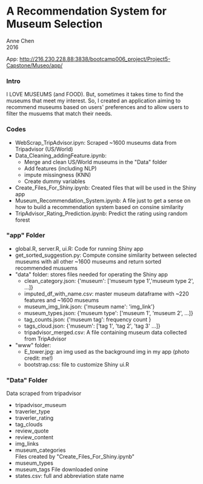 # A Recommendation System for Museum Selection
Anne Chen  
2016  

App: http://216.230.228.88:3838/bootcamp006_project/Project5-Capstone/Museo/app/

### Intro
I LOVE MUSEUMS (and FOOD). But, sometimes it takes time to find the museums that meet my interest. So, I created an application aiming to recommend museums based on users' preferences and to allow users to filter the musuems that match their needs.

### Codes
- WebScrap_TripAdvisor.ipyn: Scraped ~1600 museums data from Tripadvisor (US/World)
- Data_Cleaning_addingFeature.ipynb: 
  * Merge and clean US/World museums in the "Data" folder
  * Add features (including NLP)
  * impute missingness (KNN)
  * Create dummy variables
- Create_Files_For_Shiny.ipynb: Created files that will be used in the Shiny app
- Museum_Recommendation_System.ipynb: A file just to get a sense on how to build a recommendation system based on consine similarity 
- TripAdvisor_Rating_Prediction.ipynb: Predict the rating using random forest

### "app" Folder
- global.R, server.R, ui.R: Code for running Shiny app
- get_sorted_suggestion.py: Compute consine similarity between selected museums with all other ~1600 museums and return sorted recommended musuems
- "data" folder: stores files needed for operating the Shiny app
  -  clean_category.json: {'museum': ['museum type 1','museum type 2', ...]}
  -  imputed_df_with_name.csv: master museum dataframe with ~220 features and ~1600 museums
  -  museum_img_link.json: {'museum name': 'img_link'}
  -  museum_types.json: {'museum type': ['museum 1', 'museum 2', ...]}
  -  tag_counts.json: {'museum tag': frequency count }
  -  tags_cloud.json: {'museum': ['tag 1', 'tag 2', 'tag 3' ...]}
  -  tripadvisor_merged.csv: A file containing museum data collected from TripAdvisor
- "www" folder:
  - E_tower.jpg: an img used as the background img in my app (photo credit: me!)
  - bootstrap.css: file to customize Shiny ui.R

### "Data" Folder
Data scraped from tripadvisor  
- tripadvisor_museum
- traverler_type
- traverler_rating
- tag_clouds
- review_quote
- review_content
- img_links
- museum_categories  
Files created by "Create_Files_For_Shiny.ipynb" 
- museum_types
- museum_tags
File downloaded onine
- states.csv: full and abbreviation state name

